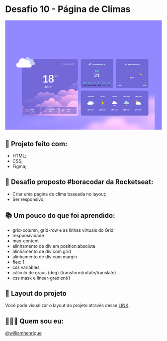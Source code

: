 # Desafio 10 - Página de Climas

<div align="center">
  <img src="./assets/clima.png"/>
</div>

## 🚀 Projeto feito com:

- HTML;
- CSS;
- Figma;

## 📌 Desafio proposto #boracodar da Rocketseat:

- Criar uma página de clima baseada no layout;
- Ser responsivo;

## 📚 Um pouco do que foi aprendido:

- grid-column, grid-row e as linhas virtuais do Grid
- responsividade
- max-content
- alinhamento de div em position:absolute
- alinhamento de div com grid
- alinhamento de div com margin
- flex: 1
- css variables
- cálculo de graus (deg) (transform/rotate/translate)
- css mask e linear-gradient()

## 🔖 Layout do projeto

Você pode visualizar o layout do projeto através desse <a href="https://www.figma.com/community/file/1215291914714743267">LINK</a>.

## 🙋🏻‍♂️ Quem sou eu:

[@williamhenrique](https://www.linkedin.com/in/henriquewilliam/)
